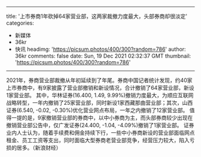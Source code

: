 
---
title: '上市券商1年砍掉64家营业部，这两家裁撤力度最大，头部券商却很淡定'
categories: 
 - 新媒体
 - 36kr
 - 快讯
headimg: 'https://picsum.photos/400/300?random=786'
author: 36kr
comments: false
date: Sun, 19 Dec 2021 02:32:37 GMT
thumbnail: 'https://picsum.photos/400/300?random=786'
---

<div>   
2021年，券商营业部裁撤从年初延续到了年尾。券商中国记者统计发现，约40家上市券商中，有9家披露了营业部撤销和新设情况，合计撤销了64家营业部，新设1家营业部。
其中，华林证券(16.400, 1.49, 9.99%)撤销力度最大，为顺应互联网战略转型，一年内撤销了25家营业部，同时新设1家西藏那曲营业部；其次，山西证券(6.540, -0.02, -0.30%)优化营业网点布局，一年之内撤销了12家营业部。
值得一提的是，9家撤销营业部的券商中，以中小券商为主，而头部券商较少出现在撤销营业部公告中，仅广发证券(24.400, -1.04, -4.09%)撤销了1家营业部。
证券业内人士认为，随着手续费和佣金持续下行，一些中小券商新设的营业部面临网点租金、员工工资等支出，同时面临大型券商老营业部竞争，经营压力较大，陷入亏损的居多。（新浪财经）  
</div>
            